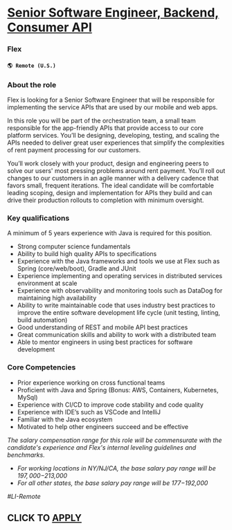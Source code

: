 # [Senior Software Engineer, Backend, Consumer API](https://www.remotewlb.com/apply/senior-software-engineer-backend-consumer-api-125281)  
### Flex  
#### `🌎 Remote (U.S.)`  

### **About the role**

Flex is looking for a Senior Software Engineer that will be responsible for implementing the service APIs that are used by our mobile and web apps.

In this role you will be part of the orchestration team, a small team responsible for the app-friendly APIs that provide access to our core platform services. You’ll be designing, developing, testing, and scaling the APIs needed to deliver great user experiences that simplify the complexities of rent payment processing for our customers.

You’ll work closely with your product, design and engineering peers to solve our users' most pressing problems around rent payment. You’ll roll out changes to our customers in an agile manner with a delivery cadence that favors small, frequent iterations. The ideal candidate will be comfortable leading scoping, design and implementation for APIs they build and can drive their production rollouts to completion with minimum oversight.

### **Key qualifications**

A minimum of 5 years experience with Java is required for this position.

  * Strong computer science fundamentals 
  * Ability to build high quality APIs to specifications
  * Experience with the Java frameworks and tools we use at Flex such as Spring (core/web/boot), Gradle and JUnit
  * Experience implementing and operating services in distributed services environment at scale
  * Experience with observability and monitoring tools such as DataDog for maintaining high availability
  * Ability to write maintainable code that uses industry best practices to improve the entire software development life cycle (unit testing, linting, build automation)
  * Good understanding of REST and mobile API best practices
  * Great communication skills and ability to work with a distributed team
  * Able to mentor engineers in using best practices for software development

### Core Competencies

  * Prior experience working on cross functional teams
  * Proficient with Java and Spring (Bonus: AWS, Containers, Kubernetes, MySql)
  * Experience with CI/CD to improve code stability and code quality
  * Experience with IDE’s such as VSCode and IntelliJ
  * Familiar with the Java ecosystem
  * Motivated to help other engineers succeed and be effective

_The salary compensation range for this role will be commensurate with the candidate's experience and Flex's internal leveling guidelines and benchmarks._

  * _For working locations in NY/NJ/CA, the base salary pay range will be $197,000-$213,000_
  * _For all other states, the base salary pay range will be $177-$192,000_

_#LI-Remote_

  
## CLICK TO [APPLY](https://www.remotewlb.com/apply/senior-software-engineer-backend-consumer-api-125281)

